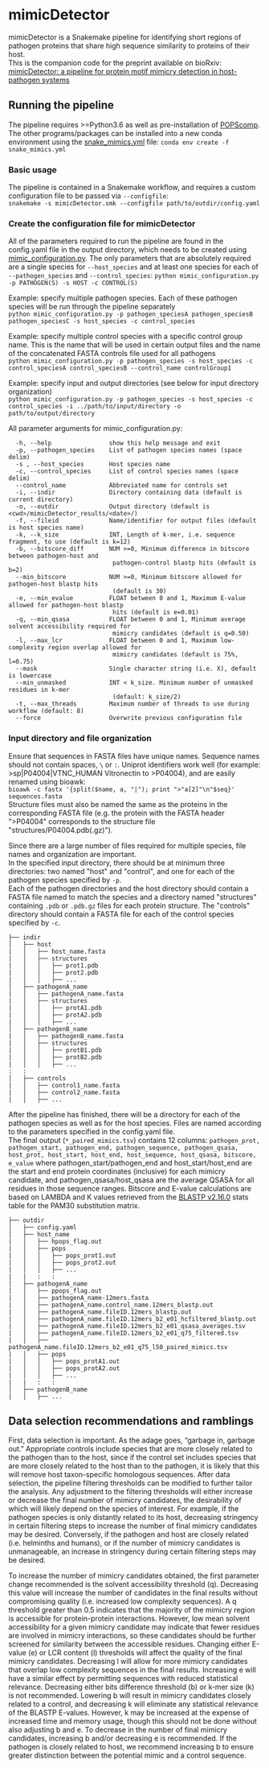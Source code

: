 # mimicDetector
mimicDetector is a Snakemake pipeline for identifying short regions of pathogen proteins that share high sequence similarity to proteins of their host.  
This is the companion code for the preprint available on bioRxiv: [mimicDetector: a pipeline for protein motif mimicry detection in host-pathogen systems](https://doi.org/10.1101/2025.05.02.651971)

## Running the pipeline
The pipeline requires >=Python3.6 as well as pre-installation of [POPScomp](https://github.com/Fraternalilab/POPScomp). The other programs/packages can be installed into a new conda environment using the [snake_mimics.yml](env/snake_mimics.yml) file: `conda env create -f snake_mimics.yml`

### Basic usage
The pipeline is contained in a Snakemake workflow, and requires a custom configuration file to be passed via `--configfile`:  
`snakemake -s mimicDetector.smk --configfile path/to/outdir/config.yaml`

### Create the configuration file for mimicDetector
All of the parameters required to run the pipeline are found in the config.yaml file in the output directory, which needs to be created using [mimic_configuration.py](mimic_configuration.py). The only parameters that are absolutely required are a single species for `--host_species` and at least one species for each of `--pathogen_species` and `--control_species`: `python mimic_configuration.py -p PATHOGEN(S) -s HOST -c CONTROL(S)`  

Example: specify multiple pathogen species. Each of these pathogen species will be run through the pipeline separately  
`python mimic_configuration.py -p pathogen_speciesA pathogen_speciesB pathogen_speciesC -s host_species -c control_species`  

Example: specify multiple control species with a specific control group name. This is the name that will be used in certain output files and the name of the concatenated FASTA controls file used for all pathogens  
`python mimic_configuration.py -p pathogen_species -s host_species -c control_speciesA control_speciesB --control_name controlGroup1`  

Example: specify input and output directories (see below for input directory organization)  
`python mimic_configuration.py -p pathogen_species -s host_species -c control_species -i ../path/to/input/directory -o path/to/output/directory`

All parameter arguments for mimic_configuration.py:
```
  -h, --help                show this help message and exit
  -p, --pathogen_species    List of pathogen species names (space delim)
  -s , --host_species       Host species name
  -c, --control_species     List of control species names (space delim)
  --control_name            Abbreviated name for controls set
  -i, --indir               Directory containing data (default is current directory)
  -o, --outdir              Output directory (default is <cwd>/mimicDetector_results/<date>/)
  -f, --fileid              Name/identifier for output files (default is host species name)
  -k, --k_size              INT, Length of k-mer, i.e. sequence fragment, to use (default is k=12)
  -b, --bitscore_diff       NUM >=0, Minimum difference in bitscore between pathogen-host and
                             pathogen-control blastp hits (default is b=2)
  --min_bitscore            NUM >=0, Minimum bitscore allowed for pathogen-host blastp hits 
                             (default is 30)
  -e, --min_evalue          FLOAT between 0 and 1, Maximum E-value allowed for pathogen-host blastp 
                             hits (default is e=0.01)
  -q, --min_qsasa           FLOAT between 0 and 1, Minimum average solvent accessibility required for 
                             mimicry candidates (default is q=0.50)
  -l, --max_lcr             FLOAT between 0 and 1, Maximum low-complexity region overlap allowed for 
                             mimicry candidates (default is 75%, l=0.75)
  --mask                    Single character string (i.e. X), default is lowercase
  --min_unmasked            INT < k_size. Minimum number of unmasked residues in k-mer 
                             (default: k_size/2)
  -t, --max_threads         Maximum number of threads to use during workflow (default: 8)
  --force                   Overwrite previous configuration file
```

### Input directory and file organization
Ensure that sequences in FASTA files have unique names. Sequence names should not contain spaces, `\` or `:`. Uniprot identifiers work well (for example: >sp|P04004|VTNC_HUMAN Vitronectin to >P04004), and are easily renamed using bioawk:  
`bioawk -c fastx '{split($name, a, "|"); print ">"a[2]"\n"$seq}' sequences.fasta`  
Structure files must also be named the same as the proteins in the corresponding FASTA file (e.g. the protein with the FASTA header ">P04004" corresponds to the structure file "structures/P04004.pdb(.gz)"). 

Since there are a large number of files required for multiple species, file names and organization are important.  
In the specified input directory, there should be at minimum three directories: two named "host" and "control", and one for each of the pathogen species specified by `-p`.  
Each of the pathogen directories and the host directory should contain a FASTA file named to match the species and a directory named "structures" containing `.pdb` or `.pdb.gz` files for each protein structure. 
The "controls" directory should contain a FASTA file for each of the control species specified by `-c`. 
```
├── indir  
│   ├── host  
|   │   ├── host_name.fasta  
|   │   ├── structures  
|   │   │   ├── prot1.pdb  
|   │   │   ├── prot2.pdb  
|   │   │   ├── ...  
│   ├── pathogenA_name
|   │   ├── pathogenA_name.fasta
|   │   ├── structures
|   │   │   ├── protA1.pdb
|   │   │   ├── protA2.pdb
|   │   │   ├── ...
│   ├── pathogenB_name
|   │   ├── pathogenB_name.fasta
|   │   ├── structures
|   │   │   ├── protB1.pdb
|   │   │   ├── protB2.pdb
|   │   │   ├── ...
:   :   
│   ├── controls
|   │   ├── control1_name.fasta
|   │   ├── control2_name.fasta
|   │   ├── ...
```
  
After the pipeline has finished, there will be a directory for each of the pathogen species as well as for the host species. 
Files are named according to the parameters specified in the config.yaml file.  
The final output (`*_paired_mimics.tsv`) contains 12 columns: `pathogen_prot, pathogen_start, pathogen_end, pathogen_sequence, pathogen_qsasa, host_prot, host_start, host_end, host_sequence, host_qsasa, bitscore, e_value` where pathogen_start/pathogen_end and host_start/host_end are the start and end protein coordinates (inclusive) for each mimicry candidate, and pathogen_qsasa/host_qsasa are the average QSASA for all residues in those sequence ranges. Bitscore and E-value calculations are based on LAMBDA and K values retrieved from the [BLASTP v2.16.0](https://ftp.ncbi.nlm.nih.gov/blast/executables/blast+/LATEST/ncbi-blast-2.16.0+-src.tar.gz) stats table for the PAM30 substitution matrix.
```
├── outdir
│   ├── config.yaml
│   ├── host_name
|   │   ├── hpops_flag.out
|   │   ├── pops
|   │   │   ├── pops_prot1.out
|   │   │   ├── pops_prot2.out
|   │   │   ├── ...
|   |   :   :
│   ├── pathogenA_name
|   │   ├── ppops_flag.out
|   │   ├── pathogenA_name-12mers.fasta
|   │   ├── pathogenA_name.control_name.12mers_blastp.out 
|   │   ├── pathogenA_name.fileID.12mers_blastp.out
|   │   ├── pathogenA_name.fileID.12mers_b2_e01_hcfiltered_blastp.out
|   │   ├── pathogenA_name.fileID.12mers_b2_e01_qsasa_averages.tsv
|   │   ├── pathogenA_name.fileID.12mers_b2_e01_q75_filtered.tsv
|   │   ├── pathogenA_name.fileID.12mers_b2_e01_q75_l50_paired_mimics.tsv
|   │   ├── pops
|   │   │   ├── pops_protA1.out
|   │   │   ├── pops_protA2.out
|   │   │   ├── ...
|   |   :   :
│   ├── pathogenB_name
|   │   ├── ...
```

## Data selection recommendations and ramblings
First, data selection is important. As the adage goes, “garbage in, garbage out.” Appropriate controls include species that are more closely related to the pathogen than to the host, since if the control set includes species that are more closely related to the host than to the pathogen, it is likely that this will remove host taxon-specific homologous sequences. 
After data selection, the pipeline filtering thresholds can be modified to further tailor the analysis. Any adjustment to the filtering thresholds will either increase or decrease the final number of mimicry candidates, the desirability of which will likely depend on the species of interest. For example, if the pathogen species is only distantly related to its host, decreasing stringency in certain filtering steps to increase the number of final mimicry candidates may be desired. Conversely, if the pathogen and host are closely related (i.e. helminths and humans), or if the number of mimicry candidates is unmanageable, an increase in stringency during certain filtering steps may be desired.
 
To increase the number of mimicry candidates obtained, the first parameter change recommended is the solvent accessibility threshold (q). Decreasing this value will increase the number of candidates in the final results without compromising quality (i.e. increased low complexity sequences). A q threshold greater than 0.5 indicates that the majority of the mimicry region is accessible for protein-protein interactions. However, low mean solvent accessibility for a given mimicry candidate may indicate that fewer residues are involved in mimicry interactions, so these candidates should be further screened for similarity between the accessible residues. Changing either E-value (e) or LCR content (l) thresholds will affect the quality of the final mimicry candidates. Decreasing l will allow for more mimicry candidates that overlap low complexity sequences in the final results. Increasing e will have a similar effect by permitting sequences with reduced statistical relevance. 
Decreasing either bits difference threshold (b) or k-mer size (k) is not recommended. Lowering b will result in mimicry candidates closely related to a control, and decreasing k will eliminate any statistical relevance of the BLASTP E-values. However, k may be increased at the expense of increased time and memory usage, though this should not be done without also adjusting b and e. To decrease in the number of final mimicry candidates, increasing b and/or decreasing e is recommended. If the pathogen is closely related to host, we recommend increasing b to ensure greater distinction between the potential mimic and a control sequence. 
